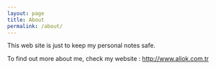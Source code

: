 ```yaml
---
layout: page
title: About
permalink: /about/
---
```


This web site is just to keep my personal notes safe.

To find out more about me, check my website : <http://www.aliok.com.tr>